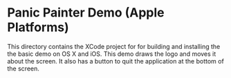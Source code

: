 # Panic Painter Demo (Apple Platforms)

This directory contains the XCode project for for building and installing the 
the basic demo on OS X and iOS. This demo draws the logo and moves it about the screen. 
It also has a button to quit the application at the bottom of the screen.